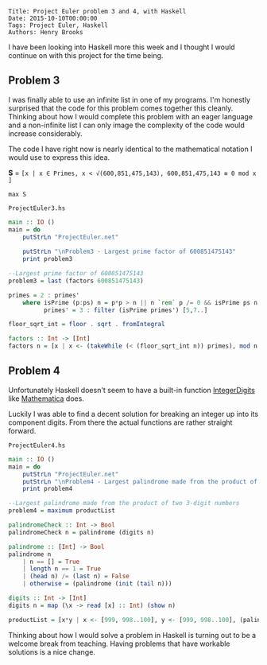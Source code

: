     Title: Project Euler problem 3 and 4, with Haskell
    Date: 2015-10-10T00:00:00
    Tags: Project Euler, Haskell
    Authors: Henry Brooks

I have been looking into Haskell more this week and I thought I would continue on with this project for the time being. 

Problem 3
---

I was finally able to use an infinite list in one of my programs. I'm honestly surprised that the code for this problem comes together this cleanly. Thinking about how I would complete this problem with an eager language and a non-infinite list I can only image the complexity of the code would increase considerably.

<!-- more -->

The code I have right now is nearly identical to the mathematical notation I would use to express this idea.

**S** = `[x | x ∈ Primes, x < √(600,851,475,143), 600,851,475,143 ≡ 0 mod x ]`

`max S`

`ProjectEuler3.hs`

```haskell
main :: IO ()
main = do
    putStrLn "ProjectEuler.net"
    
    putStrLn "\nProblem3 - Largest prime factor of 600851475143"
    print problem3

--Largest prime factor of 600851475143
problem3 = last (factors 600851475143)

primes = 2 : primes'
    where isPrime (p:ps) n = p*p > n || n `rem` p /= 0 && isPrime ps n
          primes' = 3 : filter (isPrime primes') [5,7..]

floor_sqrt_int = floor . sqrt . fromIntegral

factors :: Int -> [Int]
factors n = [x | x <- (takeWhile (< (floor_sqrt_int n)) primes), mod n x == 0]
```


Problem 4
---

Unfortunately Haskell doesn't seem to have a built-in function [IntegerDigits](https://reference.wolfram.com/language/ref/IntegerDigits.html) like [Mathematica](http://www.wolfram.com/mathematica/) does.

Luckily I was able to find a decent solution for breaking an integer up into its component digits. From there the actual functions are rather straight forward.

`ProjectEuler4.hs`

```haskell
main :: IO ()
main = do
    putStrLn "ProjectEuler.net"
    putStrLn "\nProblem4 - Largest palindrome made from the product of two 3-digit numbers"
    print problem4

--Largest palindrome made from the product of two 3-digit numbers
problem4 = maximum productList

palindromeCheck :: Int -> Bool
palindromeCheck n = palindrome (digits n)

palindrome :: [Int] -> Bool
palindrome n
    | n == [] = True
    | length n == 1 = True
    | (head n) /= (last n) = False
    | otherwise = (palindrome (init (tail n)))

digits :: Int -> [Int]
digits n = map (\x -> read [x] :: Int) (show n)

productList = [x*y | x <- [999, 998..100], y <- [999, 998..100], (palindromeCheck (x*y))]
```

Thinking about how I would solve a problem in Haskell is turning out to be a welcome break from teaching. Having problems that have workable solutions is a nice change.
